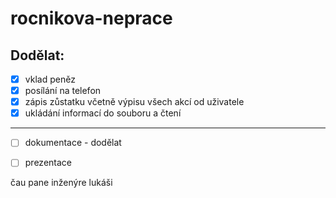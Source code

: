 ﻿# rocnikova-neprace
## Dodělat:
- [x] vklad peněz
- [x] posílání na telefon
- [x] zápis zůstatku včetně výpisu všech akcí od uživatele
- [x] ukládání informací do souboru a čtení
---
- [ ] dokumentace - dodělat
- [ ] prezentace


čau pane inženýre lukáši
